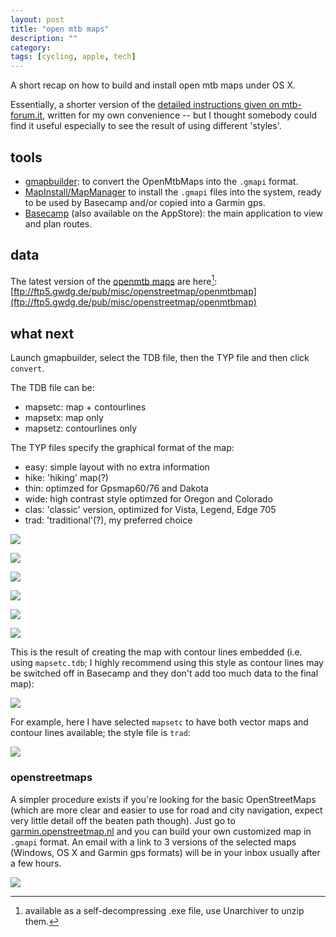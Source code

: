 ```yaml
---
layout: post
title: "open mtb maps"
description: ""
category: 
tags: [cycling, apple, tech]
---
```



A short recap on how to build and install open mtb maps under OS X.

Essentially, a shorter version of the [detailed instructions given on mtb-forum.it](http://www.mtb-forum.it/community/forum/showpost.php?p=4901077&postcount=1), written for my own convenience -- but I thought somebody could find it useful especially to see the result of using different 'styles'.

## tools

* [gmapbuilder](http://wiki.openstreetmap.org/wiki/Gmapibuilder/New_version): to convert the OpenMtbMaps into the `.gmapi` format.
* [MapInstall/MapManager](http://www8.garmin.com/support/download_details.jsp?id=3825) to install the `.gmapi` files into the system, ready to be used by Basecamp and/or copied into a Garmin gps.
* [Basecamp](http://www.garmin.com/us/products/onthetrail/basecamp) (also available on the AppStore): the main application to view and plan routes.

## data ##

The latest version of the [openmtb maps](http://openmtbmap.org/) are here[^1]: [ftp://ftp5.gwdg.de/pub/misc/openstreetmap/openmtbmap](ftp://ftp5.gwdg.de/pub/misc/openstreetmap/openmtbmap)

[^1]: available as a self-decompressing .exe file, use Unarchiver to unzip them.

## what next ##


Launch gmapbuilder, select the TDB file, then the TYP file and then click `convert`.

The TDB file can be:

* mapsetc: map + contourlines
* mapsetx: map only
* mapsetz: contourlines only

The TYP files specify the graphical format of the map:

* easy: simple layout with no extra information
* hike: 'hiking' map(?)
* thin: optimzed for Gpsmap60/76 and Dakota
* wide: high contrast style optimzed for Oregon and Colorado
* clas: 'classic' version, optimized for Vista, Legend, Edge 705
* trad: 'traditional'(?), my preferred choice


![](https://dl.dropbox.com/u/179731/openmtbmaps-00.png)

![](https://dl.dropbox.com/u/179731/openmtbmaps-01.png)

![](https://dl.dropbox.com/u/179731/openmtbmaps-02.png)

![](https://dl.dropbox.com/u/179731/openmtbmaps-03.png)

![](https://dl.dropbox.com/u/179731/openmtbmaps-04.png)

![](https://dl.dropbox.com/u/179731/openmtbmaps-05.png)


This is the result of creating the map with contour lines embedded (i.e. using `mapsetc.tdb`; I highly recommend using this style as contour lines may be switched off in Basecamp and they don't add too much data to the final map):

![](https://dl.dropbox.com/u/179731/openmtbmaps-06.png)

For example, here I have selected `mapsetc` to have both vector maps and contour lines available; the style file is `trad`:

![](https://dl.dropbox.com/u/179731/gmapibuilder.png)

### openstreetmaps ###


A simpler procedure exists if you're looking for the basic OpenStreetMaps (which are more clear and easier to use for road and city navigation, expect very little detail off the beaten path though). Just go to [garmin.openstreetmap.nl](http://garmin.openstreetmap.nl/) and you can build your own customized map in `.gmapi` format. An email with a link to 3 versions of the selected maps (Windows, OS X and Garmin gps formats) will be in your inbox usually after a few hours.

![](https://dl.dropbox.com/u/179731/openstreetmaps.png)
